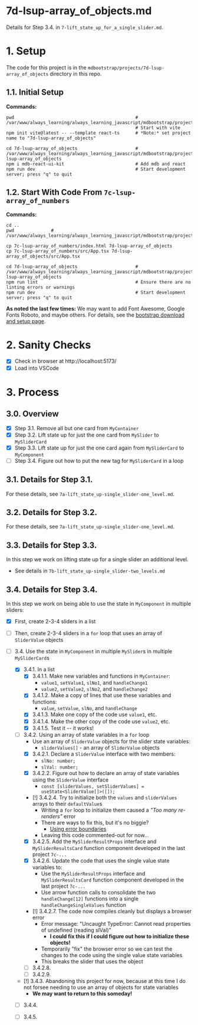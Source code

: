 
# 7d-lsup-array_of_objects.md

Details for Step 3.4. in `7-lift_state_up_for_a_single_slider.md`.

# 1. Setup

The code for this project is in the `mdbootstrap/projects/7d-lsup-array_of_objects` directory in this repo.

## 1.1. Initial Setup

**Commands:**

```
pwd                                              # /var/www/always_learning/always_learning_javascript/mdbootstrap/projects
                                                 # Start with vite
npm init vite@latest -- --template react-ts      # *Note:* set project name to "7d-lsup-array_of_objects"

cd 7d-lsup-array_of_objects                      # /var/www/always_learning/always_learning_javascript/mdbootstrap/projects/7d-lsup-array_of_objects
npm i mdb-react-ui-kit                           # Add mdb and react
npm run dev                                      # Start development server; press "q" to quit
```

## 1.2. Start With Code From `7c-lsup-array_of_numbers`

**Commands:**

```
cd ..
pwd              # /var/www/always_learning/always_learning_javascript/mdbootstrap/projects

cp 7c-lsup-array_of_numbers/index.html 7d-lsup-array_of_objects
cp 7c-lsup-array_of_numbers/src/App.tsx 7d-lsup-array_of_objects/src/App.tsx

cd 7d-lsup-array_of_objects                      # /var/www/always_learning/always_learning_javascript/mdbootstrap/projects/7d-lsup-array_of_objects
npm run lint                                     # Ensure there are no linting errors or warnings
npm run dev                                      # Start development server; press "q" to quit
```

**As noted the last few times:** We may want to add Font Awesome, Google Fonts Roboto, and maybe others.
For details, see the
[bootstrap download and setup page](https://mdbootstrap.com/learn/mdb-foundations/bootstrap/download-and-setup/).

# 2. Sanity Checks

- [x] Check in browser at http://localhost:5173/
- [x] Load into VSCode

# 3. Process

## 3.0. Overview

- [x] Step 3.1. Remove all but one card from `MyContainer`
- [x] Step 3.2. Lift state up for just the one card from `MySlider` to `MySliderCard`
- [x] Step 3.3. Lift state up for just the one card again from `MySliderCard` to `MyComponent`
- [ ] Step 3.4. Figure out how to put the new tag for `MySliderCard` in a loop

## 3.1. Details for Step 3.1.

For these details, see `7a-lift_state_up-single_slider-one_level.md`.

## 3.2. Details for Step 3.2.

For these details, see `7a-lift_state_up-single_slider-one_level.md`.

## 3.3. Details for Step 3.3.

In this step we work on lifting state up for a single slider an additional level.

- See details in `7b-lift_state_up-single_slider-two_levels.md`

## 3.4. Details for Step 3.4.

In this step we work on being able to use the state in `MyComponent` in multiple sliders:

- [x] First, create 2-3-4 sliders in a list
- [ ] Then, create 2-3-4 sliders in a `for` loop that uses an array of `SliderValue` objects

- [ ] 3.4. Use the state in `MyComponent` in multiple `MySlider`s in multiple `MySliderCard`s
  - [x] 3.4.1. In a list
    - [x] 3.4.1.1. Make new variables and functions in `MyContainer`:
      - `value1`, `setValue1`, `slNo1`, and `handleChange1`
      - `value2`, `setValue2`, `slNo2`, and `handleChange2`
    - [x] 3.4.1.2. Make a copy of lines that use these variables and functions:
      - `value`, `setValue`, `slNo`, and `handleChange`
    - [x] 3.4.1.3. Make one copy of the code use `value1`, etc.
    - [x] 3.4.1.4. Make the other copy of the code use `value2`, etc.
    - [x] 3.4.1.5. Test it -- it works!
  - [ ] 3.4.2. Using an array of state variables in a `for` loop
    - Use an array of `SliderValue` objects for the slider state variables:
      - `sliderValues[]` - an array of `SliderValue` objects
    - [x] 3.4.2.1. Declare a `SliderValue` interface with two members:
      - `slNo: number;`
      - `slVal: number;`
    - [x] 3.4.2.2. Figure out how to declare an array of state variables using the `SliderValue` interface
      - `const [sliderValues, setSliderValues] = useState<SliderValue[]>([]);`
    - [!] 3.4.2.4. Try to initialize both the `values` and `sliderValues` arrays to their `defaultValue`s
      - Writing a `for` loop to initialize them caused a *"Too many re-renders"* error
      - There are ways to fix this, but it's no biggie?
        - [Using error boundaries](https://react.dev/reference/react/Component#catching-rendering-errors-with-an-error-boundary)
      - Leaving this code commented-out for now...
    - [x] 3.4.2.5. Add the `MySliderResultProps` interface and `MySliderResultsCard` function component developed in the last project `7c-...`
    - [x] 3.4.2.6. Update the code that uses the single value state variables to:
      - Use the `MySliderResultProps` interface and `MySliderResultsCard` function component developed in the last project `7c-...`
      - Use arrow function calls to consolidate the two `handleChange[12]` functions into a single `handleChangeSingleValues` function
    - [!] 3.4.2.7. The code now compiles cleanly but displays a browser error
      - Error message: "Uncaught TypeError: Cannot read properties of undefined (reading slVal)"
        - **I could fix this if I could figure out how to initialize these objects!**
      - Temporarily "fix" the browser error so we can test the changes to the code using the single value state variables
      - This breaks the slider that uses the object
    - [ ] 3.4.2.8. 
    - [ ] 3.4.2.9. 
  - [!] 3.4.3. Abandoning this project for now, because at this time I do not forsee needing to use an array of objects for state variables
    - **We may want to return to this someday!**
  - [ ] 3.4.4. 
  - [ ] 3.4.5. 

